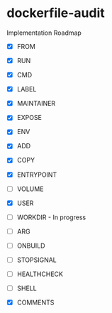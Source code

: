 # dockerfile-audit

Implementation Roadmap

- [X] FROM
- [X] RUN
- [X] CMD
- [X] LABEL
- [X] MAINTAINER
- [X] EXPOSE
- [X] ENV
- [X] ADD
- [X] COPY
- [X] ENTRYPOINT
- [ ] VOLUME
- [X] USER
- [ ] WORKDIR - In progress
- [ ] ARG
- [ ] ONBUILD
- [ ] STOPSIGNAL
- [ ] HEALTHCHECK
- [ ] SHELL
- [X] COMMENTS

